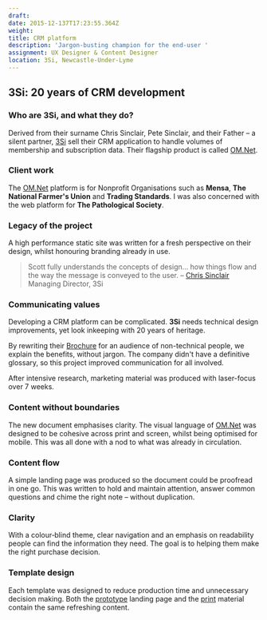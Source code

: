 ```yaml
---
draft: 
date: 2015-12-137T17:23:55.364Z
weight: 
title: CRM platform
description: 'Jargon-busting champion for the end-user '
assignment: UX Designer & Content Designer
location: 3Si, Newcastle-Under-Lyme
---
```


<!--location: 3Si, Stoke-on-Trent-->
<!--Summer2015 – Winter 2015-->
<!--Copywriting & designing marketing material templates for a data-driven, multi-platform CRM.-->
<!--Bootstrap4, HTML5, CSS3 & JS, Font Creation, AdobeCS
	- from: https://inspiredlabs.co.uk/cv/design-professional-scott-phillips-cv-2018.pdf
-->

<!-- {{/* <flickity src="3si/images/3si-sales.jpg" title="3Si marketing content" selectCell="flkty.selectCell( value, isWrapped, isInstant )" > */}}
-->

## 3Si: 20 years of CRM development

### Who are 3Si, and what they do?

Derived from their surname Chris Sinclair, Pete Sinclair, and their Father – a silent partner, [3Si](http://inspiredlabs.co.uk/3-si.com/) sell their CRM application to handle volumes of membership and subscription data. Their flagship product is called [OM.Net](http://inspiredlabs.co.uk/3-si.com/#modules). 

### Client work
The [OM.Net](http://inspiredlabs.co.uk/3-si.com/#clients) platform is for Nonprofit Organisations such as **Mensa**, **The National Farmer's Union** and **Trading Standards**. I was also concerned with the web platform for **The Pathological Society**.

### Legacy of the project

A high performance static site was written for a fresh perspective on their design, whilst honouring branding already in use.

> Scott fully understands the concepts of design… how things flow and the way the message is conveyed to the user. – [Chris&nbsp;Sinclair](http://inspiredlabs.co.uk/3-si.com/) Managing Director, 3Si

<!--
non breaking hyphen: &#8209;
### Explore

Marketing Brochure

### Visit

[3Si.com](http://inspiredlabs.co.uk/3-si.com/) [Marketing Brochure](http://inspiredlabs.co.uk/3-si.com/print/3si-infosheets-draft.pdf)

* * *

# About the production in detail

## UX designer | Template design for thier designers | Writing marketing material
-->

### Communicating values
Developing a CRM platform can be complicated. **3Si** needs technical design improvements, yet look inkeeping with 20 years of heritage. 


By rewriting their [Brochure](http://inspiredlabs.co.uk/3-si.com/print/3si-infosheets-draft.pdf) for an audience of non-technical people, we explain the benefits, without jargon. The company didn't have a definitive glossary, so this project  improved communication for all&nbsp;involved.

After intensive research, marketing material was produced with laser-focus over 7 weeks. 

### Content without boundaries
The new document  emphasises clarity. The visual language of [OM.Net](http://inspiredlabs.co.uk/3-si.com/index.html#modules) was designed to be cohesive across print and screen, whilst being optimised for mobile. This was all done with a nod to what was already in circulation.

### Content flow

A simple landing page was produced so the document could be proofread in one&nbsp;go. This was written to hold and maintain attention, answer common questions and chime the right note – without&nbsp;duplication.

### Clarity

With a colour‑blind theme, clear navigation and an emphasis on readability people can find the information they need. The goal is to helping them make the right purchase&nbsp;decision.

### Template design
Each template was designed to reduce production time <!-- error rate, --> and unnecessary decision&nbsp;making. Both the [prototype](http://inspiredlabs.co.uk/3-si.com/index.html) landing page and the [print](http://inspiredlabs.co.uk/3-si.com/print/3si-infosheets-draft.pdf) material contain the same refreshing&nbsp;content. 


<!--
*   3-Si.com typography
*   Integrity, customers choose them bc: they've been providing one app for a longtime.
*   goal: simplification (linguistic hygiene: clean up terms phrases and conventions, end jargon), scalability, less paper, overcome poor visual acuity, consolidate other marketing material. Be sensitive to what has gone before. Target at decision makers, NOT the end user... is this as integral as they are aiming to be?
*   2x new customers per. year.
*   Who makes them the most cash?

*   TEMPLATE DESIGN:
*   You can see examples of this template used here: www.retinart.net/media/images/secret-law-of-page-harmony/RETINART\_secret-law-of-page-harmony.pdf
*   Good link "secret-law-of-page-harmony" is from here: http://retinart.net/design-theory/

> Simple is harder than complex: you have to work hard to get your thinking clean to make it simple.  
> But it's worth it, because once you get there… you can move mountains.  
> – [Steve Jobs](#) Apple
-->
